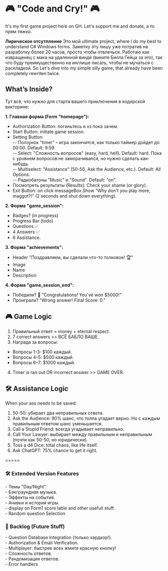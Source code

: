 <h1>🎮 "Code and Cry!" 🎮</h1>
It's my first game project here on GH. Let's support me and donate, а то прям тяжко.

**Лирическое отсутпление**
Это мой ultimate project, where I do my best to understand C# Windows forms. Заметку эту пишу уже потратив на разработку более 20 часов, просто чтобы отвлечься. Работаю как извращенец с мака на удаленной винде (вините Билла Гейца за это), так что буду преимущественно на инглише писать, чтобы не мучаться с раскладкой.
So Let's dive into my simple silly game, that already have been completely rewriten twice.

<h2>What’s Inside?</h2>

Тут всё, что нужно для старта вашего приключения в кодерской викторине:<br>

**1. Главная форма (Form "homepage"):**
- Authorization Button: логиньтесь и хз пока зачем.
- Start Button: initiate game session.
- Setting Button:<br>
 -- Ползунок "timer" – игра закончится, как только таймер дойдет до 00:00. Default: 9:59.<br>
 -- Select: "Сложность вопросов" (easy, hard, hell). Default: hard. Пока с уровнем вопросов не заморачивался, но нужно сделать как-нибудь.<br>
 -- Multiselect: "Assistance" (50-50, Ask the Audience, etc.). Default: All Options.<br>
 -- Радиобатоны "Music" и "Sound". Default: "on".<br>
- Посмотреть результаты (Results): Check your shame (or glory).
- Exit Button: on click messageBox.Show "Why don't you play more, maggot?!" (2 seconds and shut down everything).

**2. Форма "game_session":**

- Badges? (in progress)
- Progress Bar (todo)
- Questions ✅
- 4 Answers ✅
- 6 Assistance.

**3. Форма "achievements":**

- Header "Поздравляем, вы сделали что-то толковое! 🏆"
- Image
- Name
- Description

**4. Форма "game_session_end":**

- Победили? 💸 "Congratulations! You've won $5000!"
- Проиграли? "Wrong answer! Final Score: 0."

<h2>🎮 Game Logic</h2>

1. Правильный ответ = money + eternal respect.
2. 7 correct answers >> ВСЁ БАБЛО ВАШЕ.
3. Награда за вопросы:
- Вопросы 1–3: $100 каждый.
- Вопросы 4–5: $500 каждый.
- Вопросы 6–7: $1000 каждый.
4. Timer is ran out OR incorrect answer >> GAME OVER.

<h2>🛠 Assistance Logic</h2>
When your ass needs to be saved:

1. 50-50: убирает два неправильных ответа.
2. Ask the Audience: 90% шанс, что толпа угадает верно. Но с каждым правильным ответом шанс уменьшается.
3. Call a Stupid Friend: всегда угадывает неправильно.
4. Call Your Lawyer: выбирает между правильным и неправильным (почти как 50-50, но юридически).
5. Toss a d4 Dice: total chaos, like life itself.
6. Ask ChatGPT: 75% chance to get it right.

=====
<h3>🛠 Extended Version Features</h3>
- Темы "Day/Night".
<br>- Бэкграундная музыка.
<br>- Эффекты на события.
<br>- Ачивки и история игры.
<br>- display on Form1 score lable and other usefull stuff.
<br>- Random question Selection 

<h3>🚀 Backlog (Future Stuff)</h3>
- Question Database Integration (только хардкор!).
<br>- Authorization & Email Verification.
<br>- Multiplayer: быстрее всех жмите красную кнопку!
<br>- Сложность ответов.
<br>- Рандомизация ответов.
<br>- Error handlers 


